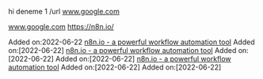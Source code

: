 
hi
deneme 1
/url www.google.com


www.google.com
https://n8n.io/

Added on:2022-06-22
[n8n.io - a powerful workflow automation tool](https://n8n.io/)
Added on:[2022-06-22]
[n8n.io - a powerful workflow automation tool](https://n8n.io/)
Added on:[2022-06-22]
[](https://twitter.com/?lang=en)
Added on:[2022-06-22]
[n8n.io - a powerful workflow automation tool](https://n8n.io/)
Added on:[2022-06-22]
[](https://twitter.com)
Added on:[2022-06-22]
[](https://twitter.com)